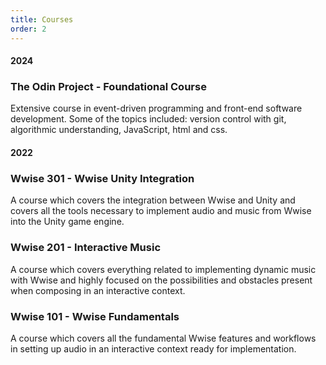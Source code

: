 ```yaml
---
title: Courses
order: 2
---
```


#### 2024
### The Odin Project - Foundational Course
Extensive course in event-driven programming and front-end software development. Some of the topics included: version control with git, algorithmic understanding, JavaScript, html and css.

#### 2022
### Wwise 301 - Wwise Unity Integration
A course which covers the integration between Wwise and Unity and covers all the tools necessary to implement audio and music from Wwise into the Unity game engine.

### Wwise 201 - Interactive Music
A course which covers everything related to implementing dynamic music with Wwise and highly focused on the possibilities and obstacles present when composing in an interactive context.

### Wwise 101 - Wwise Fundamentals
A course which covers all the fundamental Wwise features and workflows in setting up audio in an interactive context ready for implementation.